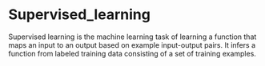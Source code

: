 # Supervised_learning
Supervised learning is the machine learning task of learning a function that maps an input to an output based on example input-output pairs. It infers a function from labeled training data consisting of a set of training examples.
